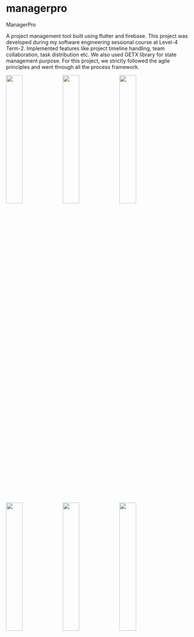 # managerpro

ManagerPro

A project management tool built using flutter and firebase. This project was developed during my software engineering sessional course at Level-4 Term-2. Implemented features like project timeline handling, team collaboration, task distribution etc. We also used GETX library for state management purpose. For this project, we strictly followed the agile principles and went through all the process framework.

<img src="https://github.com/Ajoy-1704001/manager_pro/assets/57573642/f25e9a84-e6e4-45fa-b337-e5174735bd6b" width="30%"></img> <img src="https://github.com/Ajoy-1704001/manager_pro/assets/57573642/4e463a9e-a93a-4cbd-848f-89fd900e118e" width="30%"></img> <img src="https://github.com/Ajoy-1704001/manager_pro/assets/57573642/6868ba70-20a2-4eff-92cd-0345f1dc2403" width="30%"></img> <img src="https://github.com/Ajoy-1704001/manager_pro/assets/57573642/d578347d-4517-48eb-b1d9-7b178921377f" width="30%"></img> <img src="https://github.com/Ajoy-1704001/manager_pro/assets/57573642/30cf919b-de43-483f-804c-fa6ebb991c42" width="30%"></img> <img src="https://github.com/Ajoy-1704001/manager_pro/assets/57573642/26123202-ed35-4583-8925-e679a14badba" width="30%"></img> 

